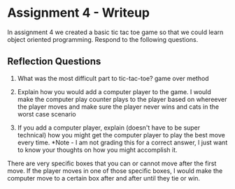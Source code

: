 # Assignment 4 - Writeup

In assignment 4 we created a basic tic tac toe game so that we could learn object oriented programming. Respond to the following questions.

## Reflection Questions

1. What was the most difficult part to tic-tac-toe?
game over method
2. Explain how you would add a computer player to the game.
I would make the computer play counter plays to the player based on whereever the player moves and make sure the player never wins and cats in the worst case scenario

3. If you add a computer player, explain (doesn't have to be super technical) how you might get the computer player to play the best move every time. *Note - I am not grading this for a correct answer, I just want to know your thoughts on how you might accomplish it.

There are very specific boxes that you can or cannot move after the first move. If the player moves in one of those specific boxes, I would make the computer move to a certain box after and after until they tie or win.